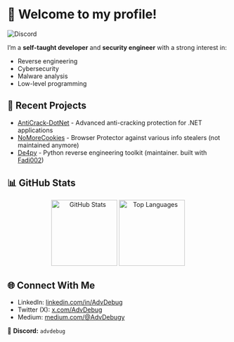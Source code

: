 # 👋 Welcome to my profile!

![Discord](https://discord.c99.nl/widget/theme-1/545260988388212736.png)

I’m a **self-taught developer** and **security engineer** with a strong interest in:
- Reverse engineering
- Cybersecurity
- Malware analysis
- Low-level programming

## 🚀 Recent Projects
- [AntiCrack-DotNet](https://github.com/AdvDebug/AntiCrack-DotNet) - Advanced anti-cracking protection for .NET applications
- [NoMoreCookies](https://github.com/AdvDebug/NoMoreCookies) - Browser Protector against various info stealers (not maintained anymore)
- [De4py](https://github.com/Fadi002/De4py) - Python reverse engineering toolkit (maintainer. built with [Fadi002](https://github.com/Fadi002))

## 📊 GitHub Stats
<div align="center">
  <img src="https://github-readme-stats.vercel.app/api?username=AdvDebug&show_icons=true&include_all_commits=true&count_private=true&theme=dracula&hide_border=false" height="150" alt="GitHub Stats" />
  <img src="https://github-readme-stats.vercel.app/api/top-langs?username=AdvDebug&layout=compact&langs_count=5&theme=dracula&hide_border=false" height="150" alt="Top Languages" />
</div>

## 🌐 Connect With Me
- LinkedIn: [linkedin.com/in/AdvDebug](https://linkedin.com/in/AdvDebug)
- Twitter (X): [x.com/AdvDebug](https://x.com/AdvDebug)
- Medium: [medium.com/@AdvDebugy](https://medium.com/@AdvDebugy)

💬 **Discord:** `advdebug`
